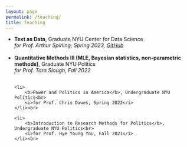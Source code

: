```yaml
---
layout: page
permalink: /teaching/
title: Teaching
---
```


<ul>
  <li>
		<b>Text as Data</b>, Graduate NYU Center for Data Science<br>
		<i>for Prof. Arthur Spirling, Spring 2023, <a href="https://github.com/ElisaWirsching/Text-as-Data-Lab-Spring-2023">GitHub</a></i>
	</li><br>
	
  <li>
		<b>Quantitative Methods III (MLE, Bayesian statistics, non-parametric methods)</b>, Graduate NYU Politics<br>
		<i>for Prof. Tara Slough, Fall 2022</i>
	</li><br>
	
	<li>
		<b>Power and Politics in America</b>, Undergraduate NYU Politics<br>
		<i>for Prof. Chris Dawes, Spring 2022</i>
	</li><br>
	
	<li>
		<b>Introduction to Research Methods for Politics</b>, Undergraduate NYU Politics<br>
		<i>for Prof. Hye Young You, Fall 2021</i>
	</li><br>

</ul>
